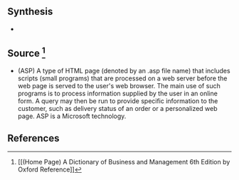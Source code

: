 ## Synthesis
- 
## Source [^1]
- (ASP) A type of HTML page (denoted by an .asp file name) that includes scripts (small programs) that are processed on a web server before the web page is served to the user's web browser. The main use of such programs is to process information supplied by the user in an online form. A query may then be run to provide specific information to the customer, such as delivery status of an order or a personalized web page. ASP is a Microsoft technology.
## References

[^1]: [[(Home Page) A Dictionary of Business and Management 6th Edition by Oxford Reference]]